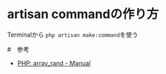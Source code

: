 # artisan commandの作り方

Terminalから `php artisan make:command`を使う




#　参考
- [PHP: array\_rand \- Manual](https://www.php.net/manual/ja/function.array-rand.php)